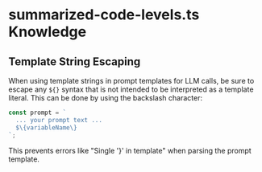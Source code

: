 # summarized-code-levels.ts Knowledge

## Template String Escaping

When using template strings in prompt templates for LLM calls, be sure to escape any `${}` syntax that is not intended to be interpreted as a template literal. This can be done by using the backslash character:

```javascript
const prompt = `
  ... your prompt text ...
  $\{variableName\}
`;
```

This prevents errors like "Single '}' in template" when parsing the prompt template.

